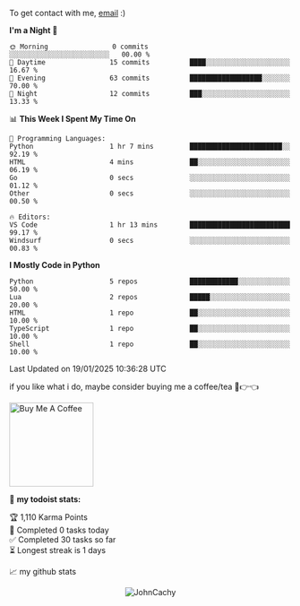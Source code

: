 To get contact with me, [email](mailto:ami@johncachy.us.kg) :)


<!--START_SECTION:waka-->
**I'm a Night 🦉** 

```text
🌞 Morning                0 commits           ░░░░░░░░░░░░░░░░░░░░░░░░░   00.00 % 
🌆 Daytime                15 commits          ████░░░░░░░░░░░░░░░░░░░░░   16.67 % 
🌃 Evening                63 commits          ██████████████████░░░░░░░   70.00 % 
🌙 Night                  12 commits          ███░░░░░░░░░░░░░░░░░░░░░░   13.33 % 
```


📊 **This Week I Spent My Time On** 

```text
💬 Programming Languages: 
Python                   1 hr 7 mins         ███████████████████████░░   92.19 % 
HTML                     4 mins              ██░░░░░░░░░░░░░░░░░░░░░░░   06.19 % 
Go                       0 secs              ░░░░░░░░░░░░░░░░░░░░░░░░░   01.12 % 
Other                    0 secs              ░░░░░░░░░░░░░░░░░░░░░░░░░   00.50 % 

🔥 Editors: 
VS Code                  1 hr 13 mins        █████████████████████████   99.17 % 
Windsurf                 0 secs              ░░░░░░░░░░░░░░░░░░░░░░░░░   00.83 % 
```

**I Mostly Code in Python** 

```text
Python                   5 repos             ████████████░░░░░░░░░░░░░   50.00 % 
Lua                      2 repos             █████░░░░░░░░░░░░░░░░░░░░   20.00 % 
HTML                     1 repo              ██░░░░░░░░░░░░░░░░░░░░░░░   10.00 % 
TypeScript               1 repo              ██░░░░░░░░░░░░░░░░░░░░░░░   10.00 % 
Shell                    1 repo              ██░░░░░░░░░░░░░░░░░░░░░░░   10.00 % 
```




 Last Updated on 19/01/2025 10:36:28 UTC
<!--END_SECTION:waka-->

if you like what i do, maybe consider buying me a coffee/tea 🥺👉👈

<a href="https://buymeacoffee.com/johncachy" target="_blank"><img src="https://cdn.buymeacoffee.com/buttons/v2/default-red.png" alt="Buy Me A Coffee" width="150" ></a>

🚧 **my todoist stats:**

<!-- TODO-IST:START -->
🏆  1,110 Karma Points           
🌸  Completed 0 tasks today           
✅  Completed 30 tasks so far           
⏳  Longest streak is 1 days
<!-- TODO-IST:END -->

📈 my github stats

<p align="center"> <img src="https://github-readme-stats.vercel.app/api?username=chinshunyu&show_icons=true&theme=gotham" alt="JohnCachy" />




